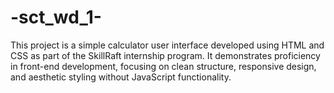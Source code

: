 # -sct_wd_1-
This project is a simple calculator user interface developed using HTML and CSS as part of the SkillRaft internship program. It demonstrates proficiency in front-end development, focusing on clean structure, responsive design, and aesthetic styling without JavaScript functionality.

